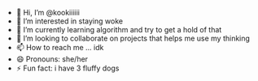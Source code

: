 - 👋 Hi, I’m @kookiiiiii
- 👀 I’m interested in staying woke
- 🌱 I’m currently learning algorithm and try to get a hold of that
- 💞️ I’m looking to collaborate on projects that helps me use my thinking
- 📫 How to reach me ... idk
- 😄 Pronouns: she/her
- ⚡ Fun fact: i have 3 fluffy dogs

